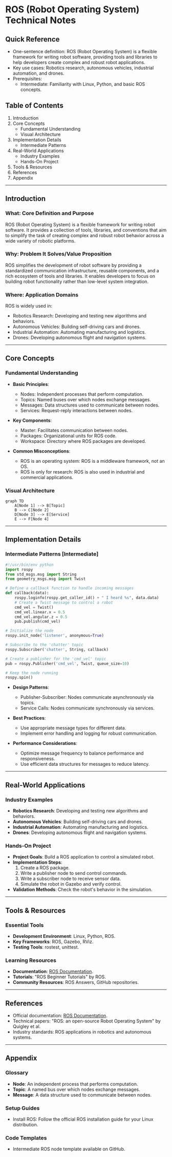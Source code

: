 # ROS (Robot Operating System) Technical Notes
<!-- [Illustration showing a high-level overview of ROS, including nodes, topics, messages, and services.] -->

## Quick Reference
- One-sentence definition: ROS (Robot Operating System) is a flexible framework for writing robot software, providing tools and libraries to help developers create complex and robust robot applications.
- Key use cases: Robotics research, autonomous vehicles, industrial automation, and drones.
- Prerequisites:  
  - Intermediate: Familiarity with Linux, Python, and basic ROS concepts.

## Table of Contents
1. Introduction  
2. Core Concepts  
   - Fundamental Understanding  
   - Visual Architecture  
3. Implementation Details  
   - Intermediate Patterns  
4. Real-World Applications  
   - Industry Examples  
   - Hands-On Project  
5. Tools & Resources  
6. References  
7. Appendix  

---

## Introduction
### What: Core Definition and Purpose
ROS (Robot Operating System) is a flexible framework for writing robot software. It provides a collection of tools, libraries, and conventions that aim to simplify the task of creating complex and robust robot behavior across a wide variety of robotic platforms.

### Why: Problem It Solves/Value Proposition
ROS simplifies the development of robot software by providing a standardized communication infrastructure, reusable components, and a rich ecosystem of tools and libraries. It enables developers to focus on building robot functionality rather than low-level system integration.

### Where: Application Domains
ROS is widely used in:
- Robotics Research: Developing and testing new algorithms and behaviors.
- Autonomous Vehicles: Building self-driving cars and drones.
- Industrial Automation: Automating manufacturing and logistics.
- Drones: Developing autonomous flight and navigation systems.

---

## Core Concepts
### Fundamental Understanding
- **Basic Principles**:  
  - Nodes: Independent processes that perform computation.  
  - Topics: Named buses over which nodes exchange messages.  
  - Messages: Data structures used to communicate between nodes.  
  - Services: Request-reply interactions between nodes.  

- **Key Components**:  
  - Master: Facilitates communication between nodes.  
  - Packages: Organizational units for ROS code.  
  - Workspace: Directory where ROS packages are developed.  

- **Common Misconceptions**:  
  - ROS is an operating system: ROS is a middleware framework, not an OS.  
  - ROS is only for research: ROS is also used in industrial and commercial applications.  

### Visual Architecture
```mermaid
graph TD
    A[Node 1] --> B[Topic]
    B --> C[Node 2]
    D[Node 3] --> E[Service]
    E --> F[Node 4]
```

---

## Implementation Details
### Intermediate Patterns [Intermediate]
```python
#!/usr/bin/env python
import rospy
from std_msgs.msg import String
from geometry_msgs.msg import Twist

# Define a callback function to handle incoming messages
def callback(data):
    rospy.loginfo(rospy.get_caller_id() + " I heard %s", data.data)
    # Create a Twist message to control a robot
    cmd_vel = Twist()
    cmd_vel.linear.x = 0.5
    cmd_vel.angular.z = 0.5
    pub.publish(cmd_vel)

# Initialize the node
rospy.init_node('listener', anonymous=True)

# Subscribe to the 'chatter' topic
rospy.Subscriber('chatter', String, callback)

# Create a publisher for the 'cmd_vel' topic
pub = rospy.Publisher('cmd_vel', Twist, queue_size=10)

# Keep the node running
rospy.spin()
```

- **Design Patterns**:  
  - Publisher-Subscriber: Nodes communicate asynchronously via topics.  
  - Service Calls: Nodes communicate synchronously via services.  

- **Best Practices**:  
  - Use appropriate message types for different data.  
  - Implement error handling and logging for robust communication.  

- **Performance Considerations**:  
  - Optimize message frequency to balance performance and responsiveness.  
  - Use efficient data structures for messages to reduce latency.  

---

## Real-World Applications
### Industry Examples
- **Robotics Research**: Developing and testing new algorithms and behaviors.  
- **Autonomous Vehicles**: Building self-driving cars and drones.  
- **Industrial Automation**: Automating manufacturing and logistics.  
- **Drones**: Developing autonomous flight and navigation systems.  

### Hands-On Project
- **Project Goals**: Build a ROS application to control a simulated robot.  
- **Implementation Steps**:  
  1. Create a ROS package.  
  2. Write a publisher node to send control commands.  
  3. Write a subscriber node to receive sensor data.  
  4. Simulate the robot in Gazebo and verify control.  
- **Validation Methods**: Check the robot's behavior in the simulation.  

---

## Tools & Resources
### Essential Tools
- **Development Environment**: Linux, Python, ROS.  
- **Key Frameworks**: ROS, Gazebo, RViz.  
- **Testing Tools**: rostest, unittest.  

### Learning Resources
- **Documentation**: [ROS Documentation](http://wiki.ros.org/).  
- **Tutorials**: "ROS Beginner Tutorials" by ROS.  
- **Community Resources**: ROS Answers, GitHub repositories.  

---

## References
- Official documentation: [ROS Documentation](http://wiki.ros.org/).  
- Technical papers: "ROS: an open-source Robot Operating System" by Quigley et al.  
- Industry standards: ROS applications in robotics and autonomous systems.  

---

## Appendix
### Glossary
- **Node**: An independent process that performs computation.  
- **Topic**: A named bus over which nodes exchange messages.  
- **Message**: A data structure used to communicate between nodes.  

### Setup Guides
- Install ROS: Follow the official ROS installation guide for your Linux distribution.  

### Code Templates
- Intermediate ROS node template available on GitHub.  
